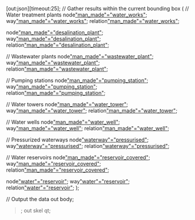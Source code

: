 [out:json][timeout:25];
// Gather results within the current bounding box
(
  // Water treatment plants
  node["man_made"="water_works"]({{bbox}});
  way["man_made"="water_works"]({{bbox}});
  relation["man_made"="water_works"]({{bbox}});

  node["man_made"="desalination_plant"]({{bbox}});
  way["man_made"="desalination_plant"]({{bbox}});
  relation["man_made"="desalination_plant"]({{bbox}});

  // Wastewater plants
  node["man_made"="wastewater_plant"]({{bbox}});
  way["man_made"="wastewater_plant"]({{bbox}});
  relation["man_made"="wastewater_plant"]({{bbox}});

  // Pumping stations
  node["man_made"="pumping_station"]({{bbox}});
  way["man_made"="pumping_station"]({{bbox}});
  relation["man_made"="pumping_station"]({{bbox}});

  // Water towers
  node["man_made"="water_tower"]({{bbox}});
  way["man_made"="water_tower"]({{bbox}});
  relation["man_made"="water_tower"]({{bbox}});

  // Water wells
  node["man_made"="water_well"]({{bbox}});
  way["man_made"="water_well"]({{bbox}});
  relation["man_made"="water_well"]({{bbox}});

  // Pressurized waterways
  node["waterway"="pressurised"]({{bbox}});
  way["waterway"="pressurised"]({{bbox}});
  relation["waterway"="pressurised"]({{bbox}});

  // Water reservoirs
  node["man_made"="reservoir_covered"]({{bbox}});
  way["man_made"="reservoir_covered"]({{bbox}});
  relation["man_made"="reservoir_covered"]({{bbox}});

  node["water"="reservoir"]({{bbox}});
  way["water"="reservoir"]({{bbox}});
  relation["water"="reservoir"]({{bbox}});
);

// Output the data
out body;
>;
out skel qt;
